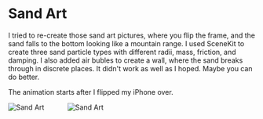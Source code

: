 # Sand Art

I tried to re-create those sand art pictures, where you flip the frame, and the sand falls to
the bottom looking like a mountain range.  I used SceneKit to create three sand particle types
with different radii, mass, friction, and damping.  I also added air bubles to create a wall,
where the sand breaks through in discrete places.  It didn't work as well as I hoped.  Maybe
you can do better.

The animation starts after I flipped my iPhone over.

![Sand Art](https://github.com/InvaderZim62/Sand/assets/34785252/392eabd6-15fc-4b64-974e-8e9cb1e34668)
&nbsp;&nbsp;&nbsp;&nbsp;&nbsp;&nbsp;&nbsp;&nbsp;&nbsp;&nbsp;
![Sand Art](https://github.com/InvaderZim62/Sand/assets/34785252/cf369b45-1dc6-49ae-bb5e-0a0e74420ced)
